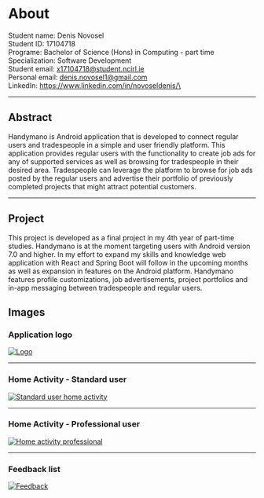 # About
Student name: Denis Novosel\
Student ID: 17104718\
Programe: Bachelor of Science (Hons) in Computing - part time\
Specialization: Software Development\
Student email: x17104718@student.ncirl.ie\
Personal email: denis.novosel1@gmail.com\
LinkedIn: https://www.linkedin.com/in/novoseldenis/\


------------
## Abstract
Handymano is Android application that is developed to connect regular users and tradespeople in a simple and user friendly platform. 
This application provides regular users with the functionality to create job ads for any of supported services as well as browsing for tradespeople in their desired area.
Tradespeople can leverage the platform to browse for job ads posted by the regular users and advertise their portfolio of previously completed projects that might attract potential customers.

------------
## Project
This project is developed as a final project in my 4th year of part-time studies. 
Handymano is at the moment targeting users with Android version 7.0 and higher. 
In my effort to expand my skills and knowledge web application with React and Spring Boot will follow in the upcoming months as well as expansion in features on the Android platform.
Handymano features profile customizations, job advertisements, project portfolios and in-app messaging between tradespeople and regular users. 

## Images
### Application logo
[![Logo](https://raw.githubusercontent.com/adminnovoseltech/SoftwareProjectDN17104718/main/Images/logo.jpg "Logo")](https://github.com/adminnovoseltech/SoftwareProjectDN17104718/blob/main/Images/logo.jpg "Logo")

------------


### Home Activity - Standard user
[![Standard user home activity](https://raw.githubusercontent.com/adminnovoseltech/SoftwareProjectDN17104718/main/Images/HandymanoStd.jpg "Standard user home activity")](https://github.com/adminnovoseltech/SoftwareProjectDN17104718/blob/main/Images/HandymanoStd.jpg "Standard user home activity")

------------

### Home Activity - Professional user
[![Home activity professional](https://raw.githubusercontent.com/adminnovoseltech/SoftwareProjectDN17104718/main/Images/HandymanoPro.jpg "Home activity professional")](https://github.com/adminnovoseltech/SoftwareProjectDN17104718/blob/main/Images/HandymanoPro.jpg "Home activity professional")

------------

### Feedback list
[![Feedback](https://raw.githubusercontent.com/adminnovoseltech/SoftwareProjectDN17104718/main/Images/HandymanoFeedback.jpg "Feedback")](https://github.com/adminnovoseltech/SoftwareProjectDN17104718/blob/main/Images/HandymanoFeedback.jpg "Feedback")
